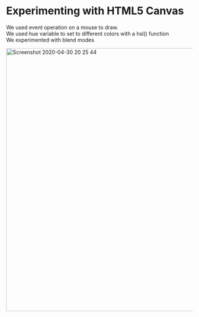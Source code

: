 <h1>Experimenting with HTML5 Canvas</h1>

We used event operation on a mouse to draw.<br />
We used hue variable to set to different colors with a hsl() function<br />
We experimented with blend modes<br />

<img width="710" alt="Screenshot 2020-04-30 20 25 44" src="https://user-images.githubusercontent.com/3833560/80771254-d2cbb000-8b20-11ea-9efd-331b1b1dfef5.png">
